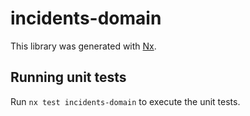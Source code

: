 # incidents-domain

This library was generated with [Nx](https://nx.dev).

## Running unit tests

Run `nx test incidents-domain` to execute the unit tests.
